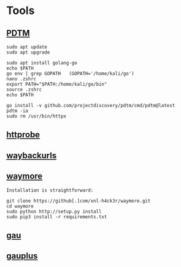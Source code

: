 # Tools

## [PDTM](https://github.com/projectdiscovery/pdtm)
```
sudo apt update
sudo apt upgrade
```
```
sudo apt install golang-go
echo $PATH
go env | grep GOPATH   (GOPATH='/home/kali/go')
nano .zshrc
export PATH="$PATH:/home/kali/go/bin"
source .zshrc
echo $PATH
```
```
go install -v github.com/projectdiscovery/pdtm/cmd/pdtm@latest
pdtm -ia
sudo rm /usr/bin/httpx
```
## [httprobe](https://github.com/tomnomnom/httprobe)
## [waybackurls](https://github.com/tomnomnom/waybackurls/tree/master)
## [waymore](https://github.com/xnl-h4ck3r/waymore)
```
Installation is straightforward:

git clone https://github[.]com/xnl-h4ck3r/waymore.git
cd waymore
sudo python http://setup.py install
sudo pip3 install -r requirements.txt
```
## [gau](https://github.com/lc/gau)
## [gauplus](https://github.com/bp0lr/gauplus)
